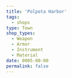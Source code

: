```yaml
---
title: 'Polpota Harbor'
tags:
  - shops
type: Town
shop_types:
  - Weapon
  - Armor
  - Instrument
  - Material
date: 0005-00-00
permalink: false
---
```

